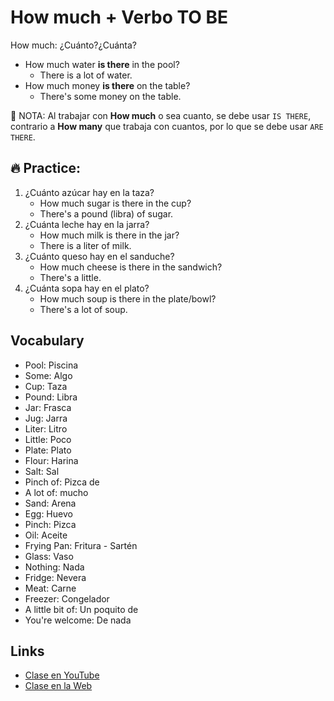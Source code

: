 # How much + Verbo TO BE

How much: ¿Cuánto?¿Cuánta?

- How much water **is there** in the pool?
	- There is a lot of water.
- How much money **is there** on the table?
	- There's some money on the table.


📌 NOTA: Al trabajar con **How much** o sea cuanto, se debe usar `IS THERE`, contrario a **How many** que trabaja con cuantos, por lo que se debe usar `ARE THERE`.   

## 🔥 Practice:

1. ¿Cuánto azúcar hay en la taza?
	- How much sugar is there in the cup?
	- There's a pound (libra) of sugar.
2. ¿Cuánta leche hay en la jarra?
	- How much milk is there in the jar?
	- There is a liter of milk.
3. ¿Cuánto queso hay en el sanduche?
	- How much cheese is there in the sandwich?
	- There's a little.
4. ¿Cuánta sopa hay en el plato?
	- How much soup is there in the plate/bowl?
	- There's a lot of soup.

## Vocabulary

- Pool: Piscina    
- Some: Algo  
- Cup: Taza  
- Pound: Libra   
- Jar: Frasca
- Jug: Jarra
- Liter: Litro   
- Little: Poco   
- Plate: Plato   
- Flour: Harina   
- Salt: Sal   
- Pinch of: Pizca de 
- A lot of: mucho 
- Sand: Arena   
- Egg: Huevo   
- Pinch: Pizca   
- Oil: Aceite  
- Frying Pan: Fritura - Sartén   
- Glass: Vaso   
- Nothing: Nada   
- Fridge: Nevera   
- Meat: Carne   
- Freezer: Congelador   
- A little bit of: Un poquito de  
- You're welcome: De nada

## Links

- [Clase en YouTube](https://www.youtube.com/watch?v=ghyXMPRY4ms&list=PLgrNDDl9MxYmUmf19zPiljdg8FKIRmP78&index=13)  
- [Clase en la Web](https://www.pacho8a.com/ingl%C3%A9s/curso-ingl%C3%A9s-desde-cero/lecci%C3%B3n-11/)


